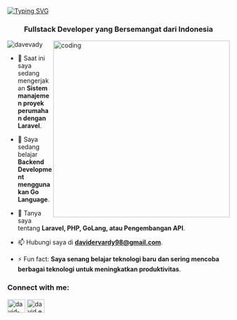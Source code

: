 [![Typing SVG](https://readme-typing-svg.demolab.com?font=Fira+Code&pause=1000&color=DE75F7&width=600&lines=Hai%2C+selamat+datang!;Lihat+portofolio+saya+di+davevady.github.io)](https://git.io/typing-svg)

<h3 align="center">Fullstack Developer yang Bersemangat dari Indonesia</h3>
<img align="right" alt="coding" width="400" src="https://cdn.dribbble.com/users/720825/screenshots/3253310/slim-jim-_dribbble_-_800x600_.gif">

<p align="left"> <img src="https://komarev.com/ghpvc/?username=davevady&label=Profile%20views&color=0e75b6&style=flat" alt="davevady" /> </p>

- 🔭 Saat ini saya sedang mengerjakan **Sistem manajemen proyek perumahan dengan Laravel**.

- 🌱 Saya sedang belajar **Backend Development menggunakan Go Language**.

- 💬 Tanya saya tentang **Laravel, PHP, GoLang, atau Pengembangan API**.

- 📫 Hubungi saya di **davidervardy98@gmail.com**.

- ⚡ Fun fact: **Saya senang belajar teknologi baru dan sering mencoba berbagai teknologi untuk meningkatkan produktivitas**.

<h3 align="left">Connect with me:</h3>
<p align="left">
<a href="https://linkedin.com/in/david-ervardy" target="blank"><img align="center" src="https://raw.githubusercontent.com/rahuldkjain/github-profile-readme-generator/master/src/images/icons/Social/linked-in-alt.svg" alt="david-ervardy" height="30" width="40" /></a>
<a href="https://instagram.com/david.ervrdy" target="blank"><img align="center" src="https://raw.githubusercontent.com/rahuldkjain/github-profile-readme-generator/master/src/images/icons/Social/instagram.svg" alt="david.ervrdy" height="30" width="40" /></a>
</p>
